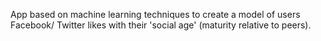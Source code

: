 App based on machine learning techniques to create a model of users Facebook/
Twitter likes with their 'social age' (maturity relative to peers).